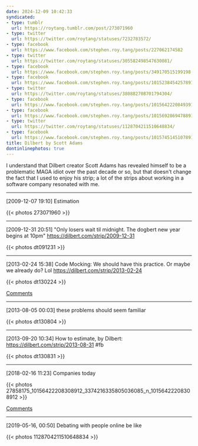 ```yaml
---
date: 2024-12-09 10:42:33
syndicated:
- type: tumblr
  url: https://roytang.tumblr.com/post/273071960
- type: twitter
  url: https://twitter.com/roytang/statuses/7232783572/
- type: facebook
  url: https://www.facebook.com/stephen.roy.tang/posts/227062174582
- type: twitter
  url: https://twitter.com/roytang/statuses/305582498547630081/
- type: facebook
  url: https://www.facebook.com/stephen.roy.tang/posts/349170515199198
- type: facebook
  url: https://www.facebook.com/stephen.roy.tang/posts/10152384542578912
- type: twitter
  url: https://twitter.com/roytang/statuses/380882708701794304/
- type: facebook
  url: https://www.facebook.com/stephen.roy.tang/posts/10156422208493912
- type: facebook
  url: https://www.facebook.com/stephen.roy.tang/posts/10156928694788912
- type: twitter
  url: https://twitter.com/roytang/statuses/1128704211510648834/
- type: facebook
  url: https://www.facebook.com/stephen.roy.tang/posts/10157451451078912
title: Dilbert by Scott Adams
dontinlinephotos: true
---
```


I understand that Dilbert creator Scott Adams has revealed himself to be a problematic MAGA idiot over the past decade or so, but that doesn't change the fact that I used to enjoy his strip; a lot of the strips about working in a software company resonated with me. 

---

<time id="273071960">[2009-12-07 19:10] </time> Estimation

{{< photos 273071960 >}}

---

<time id="7232783572">[2009-12-31 20:51] </time> "Only losers wait til midnight. The dogbert new year begins at 10pm" https://dilbert.com/strip/2009-12-31

{{< photos dt091231 >}}

---

<time id="305582498547630081">[2013-02-24 15:38] </time> Code Mocking: We should have this practice. Or maybe we already do? Lol https://dilbert.com/strip/2013-02-24

{{< photos dt130224 >}}

[Comments](#comment-517bf17e-7e31-4966-bf3f-1a8a7e8df014)

---

<time id="10152384542578912">[2013-08-05 00:03] </time> these problems should seem familiar

{{< photos dt130804 >}}

---

<time id="380882708701794304">[2013-09-20 10:34] </time> How to estimate, by Dilbert: https://dilbert.com/strip/2013-08-31 #fb

{{< photos dt130831 >}}

---

<time id="10156422208308912">[2018-02-16 11:23] </time> Companies today

{{< photos 27858175_10156422208308912_3374216335805036085_n_10156422208308912 >}}

[Comments](#comment-5a875b69-25fa-4310-9dc6-9ff5a8793f0e)

---

<time id="1128704211510648834">[2019-05-16, 00:50]</time> Debating with people online be like

{{< photos 1128704211510648834 >}}